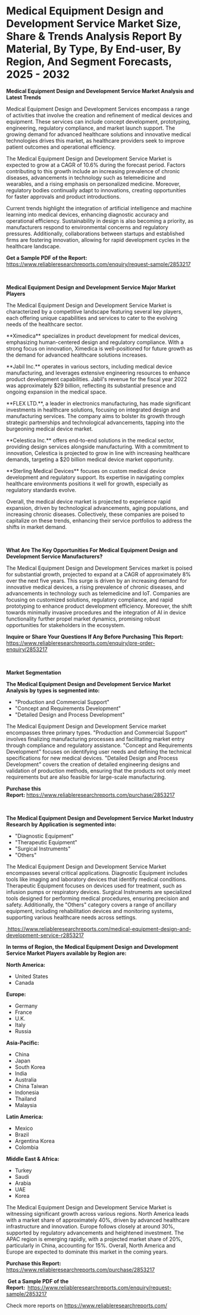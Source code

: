 <p><h1>Medical Equipment Design and Development Service Market Size, Share & Trends Analysis Report By Material, By Type, By End-user, By Region, And Segment Forecasts, 2025 - 2032</h1></p><p><strong>Medical Equipment Design and Development Service Market Analysis and Latest Trends</strong></p>
<p><p>Medical Equipment Design and Development Services encompass a range of activities that involve the creation and refinement of medical devices and equipment. These services can include concept development, prototyping, engineering, regulatory compliance, and market launch support. The growing demand for advanced healthcare solutions and innovative medical technologies drives this market, as healthcare providers seek to improve patient outcomes and operational efficiency.</p><p>The Medical Equipment Design and Development Service Market is expected to grow at a CAGR of 10.6% during the forecast period. Factors contributing to this growth include an increasing prevalence of chronic diseases, advancements in technology such as telemedicine and wearables, and a rising emphasis on personalized medicine. Moreover, regulatory bodies continually adapt to innovations, creating opportunities for faster approvals and product introductions.</p><p>Current trends highlight the integration of artificial intelligence and machine learning into medical devices, enhancing diagnostic accuracy and operational efficiency. Sustainability in design is also becoming a priority, as manufacturers respond to environmental concerns and regulatory pressures. Additionally, collaborations between startups and established firms are fostering innovation, allowing for rapid development cycles in the healthcare landscape.</p></p>
<p><strong>Get a Sample PDF of the Report:&nbsp;</strong> <a href="https://www.reliableresearchreports.com/enquiry/request-sample/2853217?utm_campaign=3355&utm_medium=2&utm_source=Github&utm_content=ia&utm_term=12032025&utm_id=medical-equipment-design-and-development-service">https://www.reliableresearchreports.com/enquiry/request-sample/2853217</a></p>
<p>&nbsp;</p>
<p><strong>Medical Equipment Design and Development Service Major Market Players</strong></p>
<p><p>The Medical Equipment Design and Development Service Market is characterized by a competitive landscape featuring several key players, each offering unique capabilities and services to cater to the evolving needs of the healthcare sector. </p><p>**Ximedica** specializes in product development for medical devices, emphasizing human-centered design and regulatory compliance. With a strong focus on innovation, Ximedica is well-positioned for future growth as the demand for advanced healthcare solutions increases.</p><p>**Jabil Inc.** operates in various sectors, including medical device manufacturing, and leverages extensive engineering resources to enhance product development capabilities. Jabil's revenue for the fiscal year 2022 was approximately $29 billion, reflecting its substantial presence and ongoing expansion in the medical space.</p><p>**FLEX LTD.**, a leader in electronics manufacturing, has made significant investments in healthcare solutions, focusing on integrated design and manufacturing services. The company aims to bolster its growth through strategic partnerships and technological advancements, tapping into the burgeoning medical device market.</p><p>**Celestica Inc.** offers end-to-end solutions in the medical sector, providing design services alongside manufacturing. With a commitment to innovation, Celestica is projected to grow in line with increasing healthcare demands, targeting a $20 billion medical device market opportunity.</p><p>**Sterling Medical Devices** focuses on custom medical device development and regulatory support. Its expertise in navigating complex healthcare environments positions it well for growth, especially as regulatory standards evolve.</p><p>Overall, the medical device market is projected to experience rapid expansion, driven by technological advancements, aging populations, and increasing chronic diseases. Collectively, these companies are poised to capitalize on these trends, enhancing their service portfolios to address the shifts in market demand.</p></p>
<p>&nbsp;</p>
<p><strong>What Are The Key Opportunities For Medical Equipment Design and Development Service Manufacturers?</strong></p>
<p><p>The Medical Equipment Design and Development Services market is poised for substantial growth, projected to expand at a CAGR of approximately 8% over the next five years. This surge is driven by an increasing demand for innovative medical devices, a rising prevalence of chronic diseases, and advancements in technology such as telemedicine and IoT. Companies are focusing on customized solutions, regulatory compliance, and rapid prototyping to enhance product development efficiency. Moreover, the shift towards minimally invasive procedures and the integration of AI in device functionality further propel market dynamics, promising robust opportunities for stakeholders in the ecosystem.</p></p>
<p><strong>Inquire or Share Your Questions If Any Before Purchasing This Report:</strong> <a href="https://www.reliableresearchreports.com/enquiry/pre-order-enquiry/2853217?utm_campaign=3355&utm_medium=2&utm_source=Github&utm_content=ia&utm_term=12032025&utm_id=medical-equipment-design-and-development-service">https://www.reliableresearchreports.com/enquiry/pre-order-enquiry/2853217</a></p>
<p>&nbsp;</p>
<p><strong>Market Segmentation</strong></p>
<p><strong>The Medical Equipment Design and Development Service Market Analysis by types is segmented into:</strong></p>
<p><ul><li>"Production and Commercial Support"</li><li>"Concept and Requirements Development"</li><li>"Detailed Design and Process Development"</li></ul></p>
<p><p>The Medical Equipment Design and Development Service market encompasses three primary types. "Production and Commercial Support" involves finalizing manufacturing processes and facilitating market entry through compliance and regulatory assistance. "Concept and Requirements Development" focuses on identifying user needs and defining the technical specifications for new medical devices. "Detailed Design and Process Development" covers the creation of detailed engineering designs and validation of production methods, ensuring that the products not only meet requirements but are also feasible for large-scale manufacturing.</p></p>
<p><strong>Purchase this Report:&nbsp;</strong><a href="https://www.reliableresearchreports.com/purchase/2853217?utm_campaign=3355&utm_medium=2&utm_source=Github&utm_content=ia&utm_term=12032025&utm_id=medical-equipment-design-and-development-service">https://www.reliableresearchreports.com/purchase/2853217</a></p>
<p>&nbsp;</p>
<p><strong>The Medical Equipment Design and Development Service Market Industry Research by Application is segmented into:</strong></p>
<p><ul><li>"Diagnostic Equipment"</li><li>"Therapeutic Equipment"</li><li>"Surgical Instruments"</li><li>"Others"</li></ul></p>
<p><p>The Medical Equipment Design and Development Service Market encompasses several critical applications. Diagnostic Equipment includes tools like imaging and laboratory devices that identify medical conditions. Therapeutic Equipment focuses on devices used for treatment, such as infusion pumps or respiratory devices. Surgical Instruments are specialized tools designed for performing medical procedures, ensuring precision and safety. Additionally, the "Others" category covers a range of ancillary equipment, including rehabilitation devices and monitoring systems, supporting various healthcare needs across settings.</p></p>
<p><a href="https://www.reliableresearchreports.com/medical-equipment-design-and-development-service-r2853217?utm_campaign=3355&utm_medium=2&utm_source=Github&utm_content=ia&utm_term=12032025&utm_id=medical-equipment-design-and-development-service">&nbsp;https://www.reliableresearchreports.com/medical-equipment-design-and-development-service-r2853217</a></p>
<p><strong>In terms of Region, the Medical Equipment Design and Development Service Market Players available by Region are:</strong></p>
<p>
    <p> <strong> North America: </strong>
        <ul>
            <li>United States</li>
            <li>Canada</li>
        </ul>
        </p> 
    <p> <strong> Europe: </strong>
        <ul>
            <li>Germany</li>
            <li>France</li>
            <li>U.K.</li>
            <li>Italy</li>
            <li>Russia</li>
        </ul>
        </p> 
    <p> <strong> Asia-Pacific: </strong>
        <ul>
            <li>China</li>
            <li>Japan</li>
            <li>South Korea</li>
            <li>India</li>
            <li>Australia</li>
            <li>China Taiwan</li>
            <li>Indonesia</li>
            <li>Thailand</li>
            <li>Malaysia</li>
        </ul>
        </p> 
    <p> <strong> Latin America: </strong>
        <ul>
            <li>Mexico</li>
            <li>Brazil</li>
            <li>Argentina Korea</li>
            <li>Colombia</li>
        </ul>
        </p> 
    <p> <strong> Middle East & Africa: </strong>
        <ul>
            <li>Turkey</li>
            <li>Saudi</li>
            <li>Arabia</li>
            <li>UAE</li>
            <li>Korea</li>
        </ul>
    </p>
    </p>
<p><p>The Medical Equipment Design and Development Service Market is witnessing significant growth across various regions. North America leads with a market share of approximately 40%, driven by advanced healthcare infrastructure and innovation. Europe follows closely at around 30%, supported by regulatory advancements and heightened investment. The APAC region is emerging rapidly, with a projected market share of 20%, particularly in China, accounting for 15%. Overall, North America and Europe are expected to dominate this market in the coming years.</p></p>
<p><strong>Purchase this Report: </strong><a href="https://www.reliableresearchreports.com/purchase/2853217?utm_campaign=3355&utm_medium=2&utm_source=Github&utm_content=ia&utm_term=12032025&utm_id=medical-equipment-design-and-development-service">https://www.reliableresearchreports.com/purchase/2853217</a></p>
<p>&nbsp;<strong>Get a Sample PDF of the Report:&nbsp;&nbsp;</strong><a href="https://www.reliableresearchreports.com/enquiry/request-sample/2853217?utm_campaign=3355&utm_medium=2&utm_source=Github&utm_content=ia&utm_term=12032025&utm_id=medical-equipment-design-and-development-service">https://www.reliableresearchreports.com/enquiry/request-sample/2853217</a></p>
<p><strong></strong></p>
<p>Check more reports on <a href="https://www.reliableresearchreports.com/?utm_campaign=3355&utm_medium=2&utm_source=Github&utm_content=ia&utm_term=12032025&utm_id=medical-equipment-design-and-development-service">https://www.reliableresearchreports.com/</a></p>
